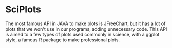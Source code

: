 # SciPlots

The most famous API in JAVA to make plots is JFreeChart, but it has a lot of plots that we won't use in our programs, adding unnecessary code. This API is aimed to a few types of plots used commonly in science, with a ggplot style, a famous R package to make professional plots.
